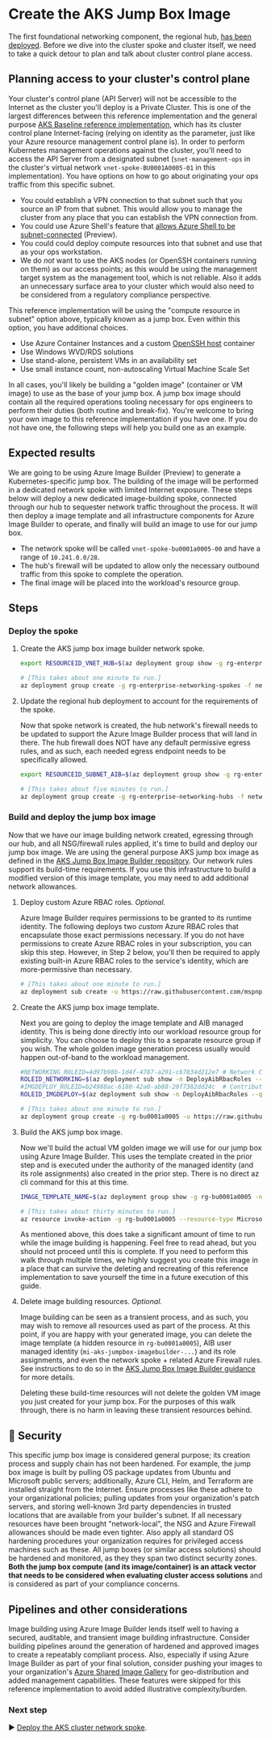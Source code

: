# Create the AKS Jump Box Image

The first foundational networking component, the regional hub, [has been deployed](./04-networking-hub.md). Before we dive into the cluster spoke and cluster itself, we need to take a quick detour to plan and talk about cluster control plane access.

## Planning access to your cluster's control plane

Your cluster's control plane (API Server) will not be accessible to the Internet as the cluster you'll deploy is a Private Cluster. This is one of the largest differences between this reference implementation and the general purpose [AKS Baseline reference implementation](https://github.com/mspnp/aks-secure-baseline), which has its cluster control plane Internet-facing (relying on identity as the parameter, just like your Azure resource management control plane is). In order to perform Kubernetes management operations against the cluster, you'll need to access the API Server from a designated subnet (`snet-management-ops` in the cluster's virtual network `vnet-spoke-BU0001A0005-01` in this implementation). You have options on how to go about originating your ops traffic from this specific subnet.

* You could establish a VPN connection to that subnet such that you source an IP from that subnet. This would allow you to manage the cluster from any place that you can establish the VPN connection from.
* You could use Azure Shell's feature that [allows Azure Shell to be subnet-connected](https://docs.microsoft.com/azure/cloud-shell/private-vnet) (Preview).
* You could could deploy compute resources into that subnet and use that as your ops workstation.
* We do _not_ want to use the AKS nodes (or OpenSSH containers running on them) as our access points; as this would be using the management target system as the management tool, which is not reliable. Also it adds an unnecessary surface area to your cluster which would also need to be considered from a regulatory compliance perspective.

This reference implementation will be using the "compute resource in subnet" option above, typically known as a jump box. Even within this option, you have additional choices.

* Use Azure Container Instances and a custom [OpenSSH host](https://docs.linuxserver.io/images/docker-openssh-server) container
* Use Windows WVD/RDS solutions
* Use stand-alone, persistent VMs in an availability set
* Use small instance count, non-autoscaling Virtual Machine Scale Set

In all cases, you'll likely be building a "golden image" (container or VM image) to use as the base of your jump box. A jump box image should contain all the required operations tooling necessary for ops engineers to perform their duties (both routine and break-fix). You're welcome to bring your own image to this reference implementation if you have one. If you do not have one, the following steps will help you build one as an example.

## Expected results

We are going to be using Azure Image Builder (Preview) to generate a Kubernetes-specific jump box. The building of the image will be performed in a dedicated network spoke with limited Internet exposure. These steps below will deploy a new dedicated image-building spoke, connected through our hub to sequester network traffic throughout the process. It will then deploy a image template and all infrastructure components for Azure Image Builder to operate, and finally will build an image to use for our jump box.

* The network spoke will be called `vnet-spoke-bu0001a0005-00` and have a range of `10.241.0.0/28`.
* The hub's firewall will be updated to allow only the necessary outbound traffic from this spoke to complete the operation.
* The final image will be placed into the workload's resource group.

## Steps

### Deploy the spoke

1. Create the AKS jump box image builder network spoke.

   ```bash
   export RESOURCEID_VNET_HUB=$(az deployment group show -g rg-enterprise-networking-hubs -n hub-region.v0 --query properties.outputs.hubVnetId.value -o tsv)

   # [This takes about one minute to run.]
   az deployment group create -g rg-enterprise-networking-spokes -f networking/spoke-BU0001A0005-00.json -p location=eastus2 hubVnetResourceId="${RESOURCEID_VNET_HUB}"
   ```

1. Update the regional hub deployment to account for the requirements of the spoke.

   Now that spoke network is created, the hub network's firewall needs to be updated to support the Azure Image Builder process that will land in there. The hub firewall does NOT have any default permissive egress rules, and as such, each needed egress endpoint needs to be specifically allowed.

   ```bash
   export RESOURCEID_SUBNET_AIB=$(az deployment group show -g rg-enterprise-networking-spokes -n spoke-BU0001A0005-00 --query properties.outputs.imageBuilderSubnetResourceId.value -o tsv)

   # [This takes about five minutes to run.]
   az deployment group create -g rg-enterprise-networking-hubs -f networking/hub-region.v1.json -p location=eastus2 aksImageBuilderSubnetResourceId="${RESOURCEID_SUBNET_AIB}"
   ```

### Build and deploy the jump box image

Now that we have our image building network created, egressing through our hub, and all NSG/firewall rules applied, it's time to build and deploy our jump box image. We are using the general purpose AKS jump box image as defined in the [AKS Jump Box Image Builder repository](https://github.com/mspnp/aks-jumpbox-imagebuilder). Our network rules support its build-time requirements. If you use this infrastructure to build a modified version of this image template, you may need to add additional network allowances.

1. Deploy custom Azure RBAC roles. _Optional._

   Azure Image Builder requires permissions to be granted to its runtime identity. The following deploys two _custom_ Azure RBAC roles that encapsulate those exact permissions necessary. If you do not have permissions to create Azure RBAC roles in your subscription, you can skip this step. However, in Step 2 below, you'll then be required to apply existing built-in Azure RBAC roles to the service's identity, which are more-permissive than necessary.

   ```bash
   # [This takes about one minute to run.]
   az deployment sub create -u https://raw.githubusercontent.com/mspnp/aks-jumpbox-imagebuilder/main/createsubscriptionroles.json -l centralus -n DeployAibRbacRoles
   ```

1. Create the AKS jump box image template.

   Next you are going to deploy the image template and AIB managed identity. This is being done directly into our workload resource group for simplicity. You can choose to deploy this to a separate resource group if you wish. The whole golden image generation process usually would happen out-of-band to the workload management.

   ```bash
   #NETWORKING_ROLEID=4d97b98b-1d4f-4787-a291-c67834d212e7 # Network Contributor -- Only use this if you did not, or could not, create custom roles.  This is more permission than necessary.)
   ROLEID_NETWORKING=$(az deployment sub show -n DeployAibRbacRoles --query 'properties.outputs.roleResourceIds.value.customImageBuilderNetworkingRole.guid' -o tsv)
   #IMGDEPLOY_ROLEID=b24988ac-6180-42a0-ab88-20f7382dd24c  # Contributor -- only use this if you did not, or could not, create custom roles. This is more permission than necessary.)
   ROLEID_IMGDEPLOY=$(az deployment sub show -n DeployAibRbacRoles --query 'properties.outputs.roleResourceIds.value.customImageBuilderImageCreationRole.guid' -o tsv)

   # [This takes about one minute to run.]
   az deployment group create -g rg-bu0001a0005 -u https://raw.githubusercontent.com/mspnp/aks-jumpbox-imagebuilder/main/azuredeploy.json -p buildInVnetResourceGroupName=rg-enterprise-networking-spokes buildInVnetName=vnet-spoke-BU0001A0005-00 buildInVnetSubnetName=snet-imagebuilder location=eastus2 imageBuilderNetworkingRoleGuid="${ROLEID_NETWORKING}" imageBuilderImageCreationRoleGuid="${ROLEID_IMGDEPLOY}" imageDestinationResourceGroupName=rg-bu0001a0005 -n CreateJumpBoxImageTemplate
   ```

1. Build the AKS jump box image.

   Now we'll build the actual VM golden image we will use for our jump box using Azure Image Builder. This uses the template created in the prior step and is executed under the authority of the managed identity (and its role assignments) also created in the prior step. There is no direct az cli command for this at this time.

   ```bash
   IMAGE_TEMPLATE_NAME=$(az deployment group show -g rg-bu0001a0005 -n CreateJumpBoxImageTemplate --query 'properties.outputs.imageTemplateName.value' -o tsv)

   # [This takes about thirty minutes to run.]
   az resource invoke-action -g rg-bu0001a0005 --resource-type Microsoft.VirtualMachineImages/imageTemplates -n $IMAGE_TEMPLATE_NAME --action Run
   ```

   As mentioned above, this does take a significant amount of time to run while the image building is happening. Feel free to read ahead, but you should not proceed until this is complete. If you need to perform this walk through multiple times, we highly suggest you create this image in a place that can survive the deleting and recreating of this reference implementation to save yourself the time in a future execution of this guide.

1. Delete image building resources. _Optional._

   Image building can be seen as a transient process, and as such, you may wish to remove all resources used as part of the process. At this point, if you are happy with your generated image, you can delete the image template (a hidden resource in `rg-bu0001a0005`), AIB user managed identity (`mi-aks-jumpbox-imagebuilder-...`) and its role assignments, and even the network spoke + related Azure Firewall rules. See instructions to do so in the [AKS Jump Box Image Builder guidance](https://github.com/mspnp/aks-jumpbox-imagebuilder#broom-clean-up-resources) for more details.

   Deleting these build-time resources will not delete the golden VM image you just created for your jump box. For the purposes of this walk through, there is no harm in leaving these transient resources behind.

## :closed_lock_with_key: Security

This specific jump box image is considered general purpose; its creation process and supply chain has not been hardened. For example, the jump box image is built by pulling OS package updates from Ubuntu and Microsoft public servers; additionally, Azure CLI, Helm, and Terraform are installed straight from the Internet. Ensure processes like these adhere to your organizational policies; pulling updates from your organization's patch servers, and storing well-known 3rd party dependencies in trusted locations that are available from your builder's subnet. If all necessary resources have been brought "network-local", the NSG and Azure Firewall allowances should be made even tighter. Also apply all standard OS hardening procedures your organization requires for privileged access machines such as these. All jump boxes (or similar access solutions) should be hardened and monitored, as they they span two distinct security zones. **Both the jump box compute (and its image/container) is an attack vector that needs to be considered when evaluating cluster access solutions** and is considered as part of your compliance concerns.

## Pipelines and other considerations

Image building using Azure Image Builder lends itself well to having a secured, auditable, and transient image building infrastructure. Consider building pipelines around the generation of hardened and approved images to create a repeatably compliant process. Also, especially if using Azure Image Builder as part of your final solution, consider pushing your images to your organization's [Azure Shared Image Gallery](https://docs.microsoft.com/azure/virtual-machines/shared-image-galleries) for geo-distribution and added management capabilities. These features were skipped for this reference implementation to avoid added illustrative complexity/burden.

### Next step

:arrow_forward: [Deploy the AKS cluster network spoke](./06-cluster-networking.md).
